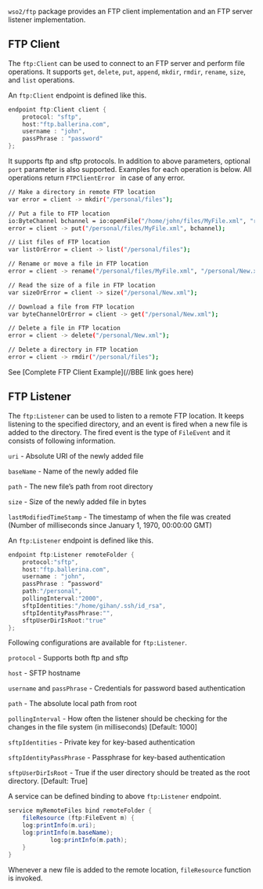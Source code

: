`wso2/ftp` package provides an FTP client implementation and an FTP server listener implementation. 

## FTP Client

The `ftp:Client` can be used to connect to an FTP server and perform file operations. It supports `get`, `delete`, `put`, `append`, `mkdir`, `rmdir`, `rename`, `size`, and `list` operations.

An `ftp:Client` endpoint is defined like this.

```java
endpoint ftp:Client client {
    protocol: "sftp",
    host:"ftp.ballerina.com",
    username : "john",
    passPhrase : "password"
};
```

 It supports ftp and sftp protocols.  In addition to above parameters, optional `port` parameter is also supported. Examples for each operation is below. All operations return `FTPClientError
` in case of any error.

```sh
// Make a directory in remote FTP location
var error = client -> mkdir("/personal/files");  

// Put a file to FTP location
io:ByteChannel bchannel = io:openFile("/home/john/files/MyFile.xml", "r");
error = client -> put("/personal/files/MyFile.xml", bchannel);

// List files of FTP location
var listOrError = client -> list("/personal/files");

// Rename or move a file in FTP location
error = client -> rename("/personal/files/MyFile.xml", "/personal/New.xml");

// Read the size of a file in FTP location
var sizeOrError = client -> size("/personal/New.xml");

// Download a file from FTP location
var byteChannelOrError = client -> get("/personal/New.xml");

// Delete a file in FTP location
error = client -> delete("/personal/New.xml");

// Delete a directory in FTP location
error = client -> rmdir("/personal/files");    
```

See [Complete FTP Client Example](//BBE link goes here)

## FTP Listener

The `ftp:Listener` can be used to listen to a remote FTP location. It keeps listening to the specified directory, and an event is fired when a new file is added to the directory. The fired event is the type of `FileEvent` and it consists of following information.

`uri` - Absolute URI of the newly added file

`baseName` - Name of the newly added file

`path` - The new file’s path from root directory

`size` - Size of the newly added file in bytes

`lastModifiedTimeStamp` - The timestamp of when the file was created (Number of milliseconds since January 1, 1970, 00:00:00 GMT)


An `ftp:Listener` endpoint is defined like this. 

```java
endpoint ftp:Listener remoteFolder {
    protocol:"sftp",
    host:"ftp.ballerina.com",
    username : "john",
    passPhrase : “password"
    path:"/personal",
    pollingInterval:"2000",
    sftpIdentities:"/home/gihan/.ssh/id_rsa",
    sftpIdentityPassPhrase:"",
    sftpUserDirIsRoot:"true"
};
```

Following configurations are available for `ftp:Listener`.

`protocol` - Supports both ftp and sftp 

`host` - SFTP hostname

`username` and `passPhrase` - Credentials for password based authentication

`path` - The absolute local path from root 

`pollingInterval` -  How often the listener should be checking for the changes in the file system (in milliseconds) [Default: 1000]  

`sftpIdentities` - Private key for key-based authentication

`sftpIdentityPassPhrase` - Passphrase for key-based authentication

`sftpUserDirIsRoot` - True if the user directory should be treated as the root directory. [Default: True]

A service can be defined binding to above `ftp:Listener` endpoint.  

```java
service myRemoteFiles bind remoteFolder {
    fileResource (ftp:FileEvent m) {
	log:printInfo(m.uri);
	log:printInfo(m.baseName);
        	log:printInfo(m.path);
    }
}
```

Whenever a new file is added to the remote location, `fileResource` function is invoked.
 

